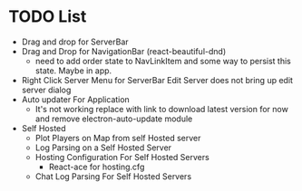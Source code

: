 # TODO List
* Drag and drop for ServerBar
* Drag and Drop for NavigationBar (react-beautiful-dnd)
  * need to add order state to NavLinkItem and some way to persist this state. Maybe in app.
* Right Click Server Menu for ServerBar Edit Server does not bring up edit server dialog
* Auto updater For Application
    * It's not working replace with link to download latest version for now and remove electron-auto-update module
* Self Hosted
  * Plot Players on Map from self Hosted server
  * Log Parsing on a Self Hosted Server
  * Hosting Configuration For Self Hosted Servers
    * React-ace for hosting.cfg
  * Chat Log Parsing For Self Hosted Servers
